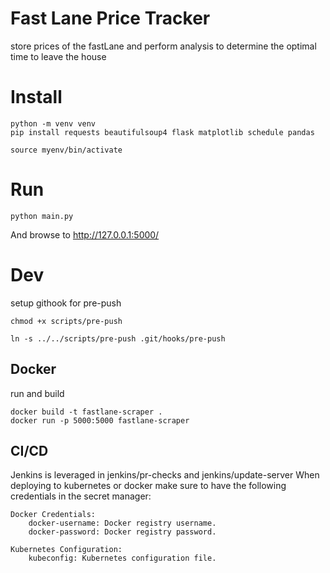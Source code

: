 # Fast Lane Price Tracker
store prices of the fastLane and perform analysis to determine the optimal time to leave the house

# Install
```
python -m venv venv
pip install requests beautifulsoup4 flask matplotlib schedule pandas

source myenv/bin/activate

```
# Run
```
python main.py
```
And browse to http://127.0.0.1:5000/ 
# Dev
setup githook for pre-push
```
chmod +x scripts/pre-push

ln -s ../../scripts/pre-push .git/hooks/pre-push
```
## Docker
run and build
```
docker build -t fastlane-scraper .
docker run -p 5000:5000 fastlane-scraper
```
## CI/CD
Jenkins is leveraged in jenkins/pr-checks and jenkins/update-server
When deploying to kubernetes or docker make sure to have the following credentials in the secret manager:

    Docker Credentials:
        docker-username: Docker registry username.
        docker-password: Docker registry password.

    Kubernetes Configuration:
        kubeconfig: Kubernetes configuration file.
